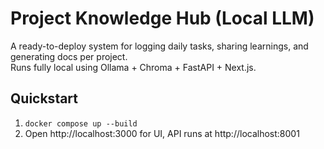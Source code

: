 # Project Knowledge Hub (Local LLM)

A ready-to-deploy system for logging daily tasks, sharing learnings, and generating docs per project.  
Runs fully local using Ollama + Chroma + FastAPI + Next.js.

## Quickstart
1. `docker compose up --build`
2. Open http://localhost:3000 for UI, API runs at http://localhost:8001

